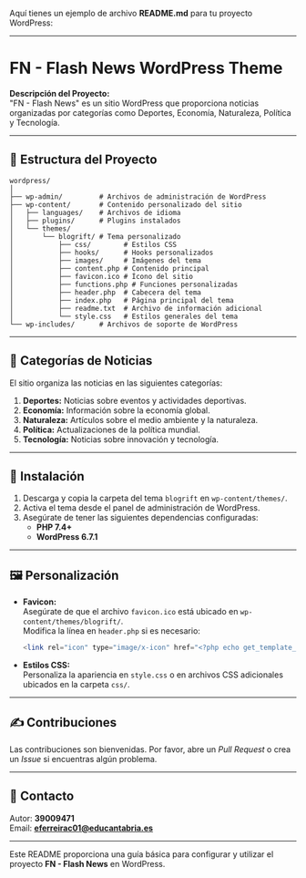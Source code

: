 Aquí tienes un ejemplo de archivo **README.md** para tu proyecto WordPress:

---

# FN - Flash News WordPress Theme

**Descripción del Proyecto:**  
"FN - Flash News" es un sitio WordPress que proporciona noticias organizadas por categorías como Deportes, Economía, Naturaleza, Política y Tecnología.

---

## 📂 Estructura del Proyecto
```
wordpress/
│
├── wp-admin/         # Archivos de administración de WordPress
├── wp-content/       # Contenido personalizado del sitio
│   ├── languages/    # Archivos de idioma
│   ├── plugins/      # Plugins instalados
│   └── themes/
│       └── blogrift/ # Tema personalizado
│           ├── css/        # Estilos CSS
│           ├── hooks/      # Hooks personalizados
│           ├── images/     # Imágenes del tema
│           ├── content.php # Contenido principal
│           ├── favicon.ico # Ícono del sitio
│           ├── functions.php # Funciones personalizadas
│           ├── header.php  # Cabecera del tema
│           ├── index.php   # Página principal del tema
│           ├── readme.txt  # Archivo de información adicional
│           └── style.css   # Estilos generales del tema
└── wp-includes/      # Archivos de soporte de WordPress
```

---

## 📰 Categorías de Noticias
El sitio organiza las noticias en las siguientes categorías:
1. **Deportes:** Noticias sobre eventos y actividades deportivas.
2. **Economía:** Información sobre la economía global.
3. **Naturaleza:** Artículos sobre el medio ambiente y la naturaleza.
4. **Política:** Actualizaciones de la política mundial.
5. **Tecnología:** Noticias sobre innovación y tecnología.

---

## 🚀 Instalación
1. Descarga y copia la carpeta del tema `blogrift` en `wp-content/themes/`.
2. Activa el tema desde el panel de administración de WordPress.
3. Asegúrate de tener las siguientes dependencias configuradas:
   - **PHP 7.4+**
   - **WordPress 6.7.1**

---

## 🖼️ Personalización
- **Favicon:**  
   Asegúrate de que el archivo `favicon.ico` está ubicado en `wp-content/themes/blogrift/`.  
   Modifica la línea en `header.php` si es necesario:
   ```php
   <link rel="icon" type="image/x-icon" href="<?php echo get_template_directory_uri(); ?>/favicon.ico">
   ```
- **Estilos CSS:**  
   Personaliza la apariencia en `style.css` o en archivos CSS adicionales ubicados en la carpeta `css/`.

---

## ✍️ Contribuciones
Las contribuciones son bienvenidas. Por favor, abre un *Pull Request* o crea un *Issue* si encuentras algún problema.

---

## 📧 Contacto
Autor: **39009471**  
Email: **eferreirac01@educantabria.es**  

---

Este README proporciona una guía básica para configurar y utilizar el proyecto **FN - Flash News** en WordPress.
